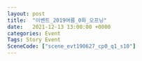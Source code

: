 ```yaml
---
layout: post
title:  "이벤트_2019여름_0화_오프닝"
date:   2021-12-13 13:00:00 +0000
categories: Event
Tags: Story Event
SceneCode: ["scene_evt190627_cp0_q1_s10"]
---
```


